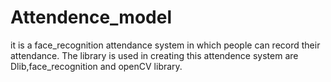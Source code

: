# Attendence_model
it is a face_recognition attendance system in which people can record their attendance. The library is used in creating this attendence system are Dlib,face_recognition and openCV library.
